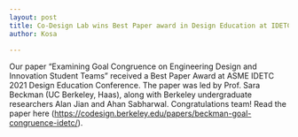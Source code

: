 ```yaml
---
layout: post
title: Co-Design Lab wins Best Paper award in Design Education at IDETC 2021
author: Kosa

---
```

Our paper “Examining Goal Congruence on Engineering Design and Innovation Student Teams” received a Best Paper Award at ASME IDETC 2021 Design Education Conference. The paper was led by Prof. Sara Beckman (UC Berkeley, Haas), along with Berkeley undergraduate researchers Alan Jian and Ahan Sabharwal. Congratulations team! Read the paper here (https://codesign.berkeley.edu/papers/beckman-goal-congruence-idetc/). 
